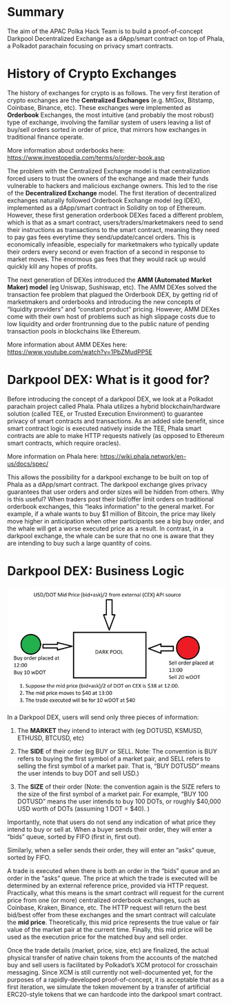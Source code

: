# Summary

The aim of the APAC Polka Hack Team is to build a proof-of-concept Darkpool Decentralized Exchange as a dApp/smart contract on top of Phala, a Polkadot parachain focusing on privacy smart contracts.

# History of Crypto Exchanges

The history of exchanges for crypto is as follows. The very first iteration of crypto exchanges are the **Centralized Exchanges** (e.g. MtGox, Bitstamp, Coinbase, Binance, etc). These exchanges were implemented as **Orderbook** Exchanges, the most intuitive (and probably the most robust) type of exchange, involving the familiar system of users leaving a list of buy/sell orders sorted in order of price, that mirrors how exchanges in traditional finance operate.

More information about orderbooks here: https://www.investopedia.com/terms/o/order-book.asp

The problem with the Centralized Exchange model is that centralization forced users to trust the owners of the exchange and made their funds vulnerable to hackers and malicious exchange owners. This led to the rise of the **Decentralized Exchange** model. The first iteration of decentralized exchanges naturally followed Orderbook Exchange model (eg IDEX), implemented as a dApp/smart contract in Solidity on top of Ethereum. However, these first generation orderbook DEXes faced a different problem, which is that as a smart contract, users/traders/marketmakers need to send their instructions as transactions to the smart contract, meaning they need to pay gas fees everytime they send/update/cancel orders. This is economically infeasible, especially for marketmakers who typically update their orders every second or even fraction of a second in response to market moves. The enormous gas fees that they would rack up would quickly kill any hopes of profits.

The next generation of DEXes introduced the **AMM (Automated Market Maker) model** (eg Uniswap, Sushiswap, etc). The AMM DEXes solved the transaction fee problem that plagued the Orderbook DEX, by getting rid of marketmakers and orderbooks and introducing the new concepts of “liquidity providers” and “constant product” pricing. However, AMM DEXes come with their own host of problems such as high slippage costs due to low liquidity and order frontrunning due to the public nature of pending transaction pools in blockchains like Ethereum.

More information about AMM DEXes here: https://www.youtube.com/watch?v=1PbZMudPP5E

# Darkpool DEX: What is it good for?

Before introducing the concept of a darkpool DEX, we look at a Polkadot parachain project called Phala. Phala utilizes a hybrid blockchain/hardware solution (called TEE, or Trusted Execution Environment) to guarantee privacy of smart contracts and transactions. As an added side benefit, since smart contract logic is executed natively inside the TEE, Phala smart contracts are able to make HTTP requests natively (as opposed to Ethereum smart contracts, which require oracles).

More information on Phala here: https://wiki.phala.network/en-us/docs/spec/

This allows the possibility for a darkpool exchange to be built on top of Phala as a dApp/smart contract. The darkpool exchange gives privacy guarantees that user orders and order sizes will be hidden from others. Why is this useful? When traders post their bid/offer limit orders on traditional orderbook exchanges, this “leaks information” to the general market. For example, if a whale wants to buy $1 million of Bitcoin, the price may likely move higher in anticipation when other participants see a big buy order, and the whale will get a worse executed price as a result. In contrast, in a darkpool exchange, the whale can be sure that no one is aware that they are intending to buy such a large quantity of coins.

# Darkpool DEX: Business Logic

![](assets/darkpooldiagram.jpg)

In a Darkpool DEX, users will send only three pieces of information:

1) The **MARKET** they intend to interact with (eg DOTUSD, KSMUSD, ETHUSD, BTCUSD, etc)

2) The **SIDE** of their order (eg BUY or SELL. Note: The convention is BUY refers to buying the first symbol of a market pair, and SELL refers to selling the first symbol of a market pair. That is, “BUY DOTUSD” means the user intends to buy DOT and sell USD.)

3) The **SIZE** of their order (Note: the convention again is the SIZE refers to the size of the first symbol of a market pair. For example, “BUY 100 DOTUSD” means the user intends to buy 100 DOTs, or roughly $40,000 USD worth of DOTs (assuming 1 DOT = $40). )

Importantly, note that users do not send any indication of what price they intend to buy or sell at. When a buyer sends their order, they will enter a “bids” queue, sorted by FIFO (first in, first out).

Similarly, when a seller sends their order, they will enter an “asks” queue, sorted by FIFO.

A trade is executed when there is both an order in the “bids” queue and an order in the “asks” queue. The price at which the trade is executed will be determined by an external reference price, provided via HTTP request. Practically, what this means is the smart contract will request for the current price from one (or more) centralized orderbook exchanges, such as Coinbase, Kraken, Binance, etc. The HTTP request will return the best bid/best offer from these exchanges and the smart contract will calculate the **mid price**. Theoretically, this mid price represents the true value or fair value of the market pair at the current time. Finally, this mid price will be used as the execution price for the matched buy and sell order.

Once the trade details (market, price, size, etc) are finalized, the actual physical transfer of native chain tokens from the accounts of the matched buy and sell users is facilitated by Polkadot’s XCM protocol for crosschain messaging. Since XCM is still currently not well-documented yet, for the purposes of a rapidly-developed proof-of-concept, it is acceptable that as a first iteration, we simulate the token movement by a transfer of artificial ERC20-style tokens that we can hardcode into the darkpool smart contract.
